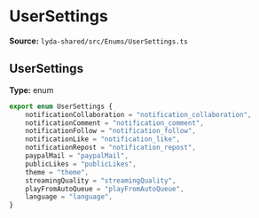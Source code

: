 # UserSettings

**Source:** `lyda-shared/src/Enums/UserSettings.ts`

## UserSettings

**Type:** enum

```typescript
export enum UserSettings {
    notificationCollaboration = "notification_collaboration",
    notificationComment = "notification_comment",
    notificationFollow = "notification_follow",
    notificationLike = "notification_like",
    notificationRepost = "notification_repost",
    paypalMail = "paypalMail",
    publicLikes = "publicLikes",
    theme = "theme",
    streamingQuality = "streamingQuality",
    playFromAutoQueue = "playFromAutoQueue",
    language = "language",
}
```

